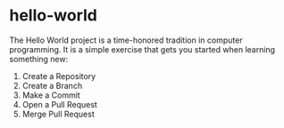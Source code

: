 # hello-world
The Hello World project is a time-honored tradition in computer programming. It is a simple exercise that gets you started when learning something new:
  1. Create a Repository
  2. Create a Branch
  3. Make a Commit
  4. Open a Pull Request
  5. Merge Pull Request
